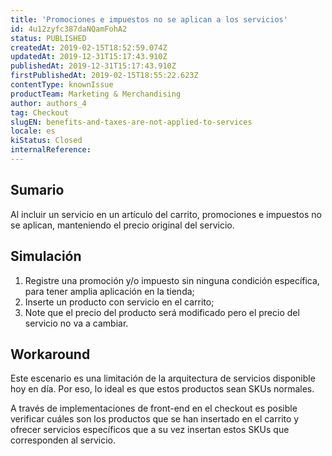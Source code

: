 ```yaml
---
title: 'Promociones e impuestos no se aplican a los servicios'
id: 4u12zyfc387daNQamFohA2
status: PUBLISHED
createdAt: 2019-02-15T18:52:59.074Z
updatedAt: 2019-12-31T15:17:43.910Z
publishedAt: 2019-12-31T15:17:43.910Z
firstPublishedAt: 2019-02-15T18:55:22.623Z
contentType: knownIssue
productTeam: Marketing & Merchandising
author: authors_4
tag: Checkout
slugEN: benefits-and-taxes-are-not-applied-to-services
locale: es
kiStatus: Closed
internalReference: 
---
```


## Sumario

Al incluir un servicio en un artículo del carrito, promociones e impuestos no se aplican, manteniendo el precio original del servicio.

## Simulación

1. Registre una promoción y/o impuesto sin ninguna condición específica, para tener amplia aplicación en la tienda;
2. Inserte un producto con servicio en el carrito;
3. Note que el precio del producto será modificado pero el precio del servicio no va a cambiar.

## Workaround

Este escenario es una limitación de la arquitectura de servicios disponible hoy en día. Por eso, lo ideal es que estos productos sean SKUs normales.

A través de implementaciones de front-end en el checkout es posible verificar cuáles son los productos que se han insertado en el carrito y ofrecer servicios específicos que a su vez insertan estos SKUs que corresponden al servicio.


